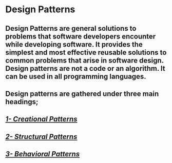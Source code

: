 # Design Patterns

## Design Patterns are general solutions to problems that software developers encounter while developing software. It provides the simplest and most effective reusable solutions to common problems that arise in software design. Design patterns are not a code or an algorithm. It can be used in all programming languages.

## Design patterns are gathered under three main headings;

## [***1- Creational Patterns***](https://github.com/EnesSERENLI/Design_Pattenrs/tree/main/Creational_Patterns)

## [***2- Structural Patterns***](https://github.com/EnesSERENLI/Design_Pattenrs/tree/main/Scructural_Patterns)

## [***3- Behavioral Patterns***](#)
